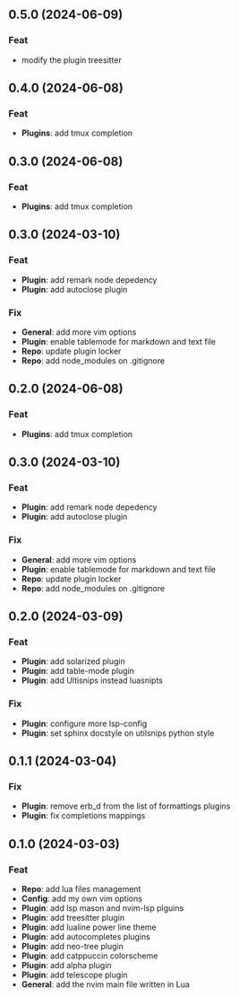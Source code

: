 ## 0.5.0 (2024-06-09)

### Feat

- modify the plugin treesitter

## 0.4.0 (2024-06-08)

### Feat

- **Plugins**: add tmux completion

## 0.3.0 (2024-06-08)

### Feat

- **Plugins**: add tmux completion

## 0.3.0 (2024-03-10)

### Feat

- **Plugin**: add remark node depedency
- **Plugin**: add autoclose plugin

### Fix

- **General**: add more vim options
- **Plugin**: enable tablemode for markdown and text file
- **Repo**: update plugin locker
- **Repo**: add node_modules on .gitignore

## 0.2.0 (2024-06-08)

### Feat

- **Plugins**: add tmux completion

## 0.3.0 (2024-03-10)

### Feat

- **Plugin**: add remark node depedency
- **Plugin**: add autoclose plugin

### Fix

- **General**: add more vim options
- **Plugin**: enable tablemode for markdown and text file
- **Repo**: update plugin locker
- **Repo**: add node_modules on .gitignore

## 0.2.0 (2024-03-09)

### Feat

- **Plugin**: add solarized plugin
- **Plugin**: add table-mode plugin
- **Plugin**: add Ultisnips instead luasnipts

### Fix

- **Plugin**: configure more lsp-config
- **Plugin**: set sphinx docstyle on utilsnips python style

## 0.1.1 (2024-03-04)

### Fix

- **Plugin**: remove erb_d from the list of formattings plugins
- **Plugin**: fix completions mappings

## 0.1.0 (2024-03-03)

### Feat

- **Repo**: add lua files management
- **Config**: add my own vim options
- **Plugin**: add lsp mason and nvim-lsp plguins
- **Plugin**: add treesitter plugin
- **Plugin**: add lualine power line theme
- **Plugin**: add autocompletes plugins
- **Plugin**: add neo-tree plugin
- **Plugin**: add catppuccin colorscheme
- **Plugin**: add alpha plugin
- **Plugin**: add telescope plugin
- **General**: add the nvim main file written in Lua

